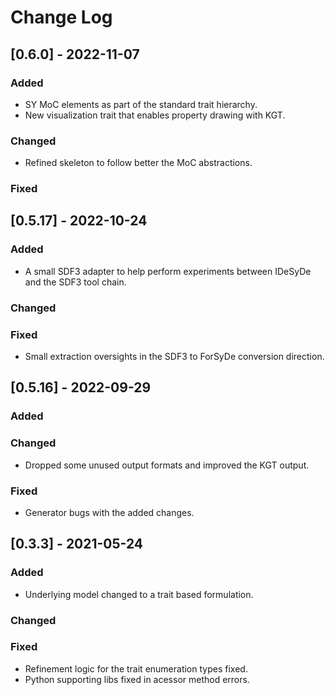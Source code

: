 # Change Log

## [0.6.0] - 2022-11-07

### Added
- SY MoC elements as part of the standard trait hierarchy.
- New visualization trait that enables property drawing with KGT.

### Changed
- Refined skeleton to follow better the MoC abstractions.

### Fixed

## [0.5.17] - 2022-10-24

### Added
- A small SDF3 adapter to help perform experiments between IDeSyDe and the SDF3 tool chain.

### Changed

### Fixed
- Small extraction oversights in the SDF3 to ForSyDe conversion direction.  

 
## [0.5.16] - 2022-09-29
  
### Added
 
### Changed
 - Dropped some unused output formats and improved the KGT output.

### Fixed
 - Generator bugs with the added changes.
 
## [0.3.3] - 2021-05-24
   
### Added

 - Underlying model changed to a trait based formulation.
 
### Changed
  
### Fixed

 - Refinement logic for the trait enumeration types fixed.
 - Python supporting libs fixed in acessor method errors.
